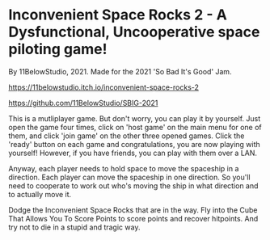 # Inconvenient Space Rocks 2 - A Dysfunctional, Uncooperative space piloting game!

By 11BelowStudio, 2021. Made for the 2021 'So Bad It's Good' Jam.

https://11belowstudio.itch.io/inconvenient-space-rocks-2

https://github.com/11BelowStudio/SBIG-2021


This is a mutliplayer game. But don't worry, you can play it by yourself. Just open the game four times, click on
'host game' on the main menu for one of them, and click 'join game' on the other three opened games. Click the 'ready' 
button on each game and congratulations, you are now playing with yourself! However, if you have friends, you can play 
with them over a LAN.

Anyway, each player needs to hold space to move the spaceship in a direction. Each player can move the spaceship in one 
direction. So you'll need to cooperate to work out who's moving the ship in what direction and to actually move it.

Dodge the Inconvenient Space Rocks that are in the way. Fly into the Cube That Allows You To Score Points to score 
points and recover hitpoints. And try not to die in a stupid and tragic way.
